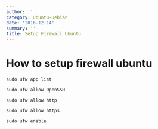 ```yaml
---
author: ''
category: Ubuntu-Debian
date: '2016-12-14'
summary: ''
title: Setup Firewall Ubuntu
---
```

# How to setup firewall ubuntu

    sudo ufw app list

    sudo ufw allow OpenSSH

    sudo ufw allow http

    sudo ufw allow https

    sudo ufw enable

    
